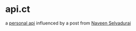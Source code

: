 api.ct
======
a <a href="https://naveen.blog/2013/05/a-personal-api" target="_blank">personal api</a> influenced by a post from <a href="https://naveen.tumblr.com/post/51808692792/a-personal-api" target="_blank">Naveen Selvadurai</a>